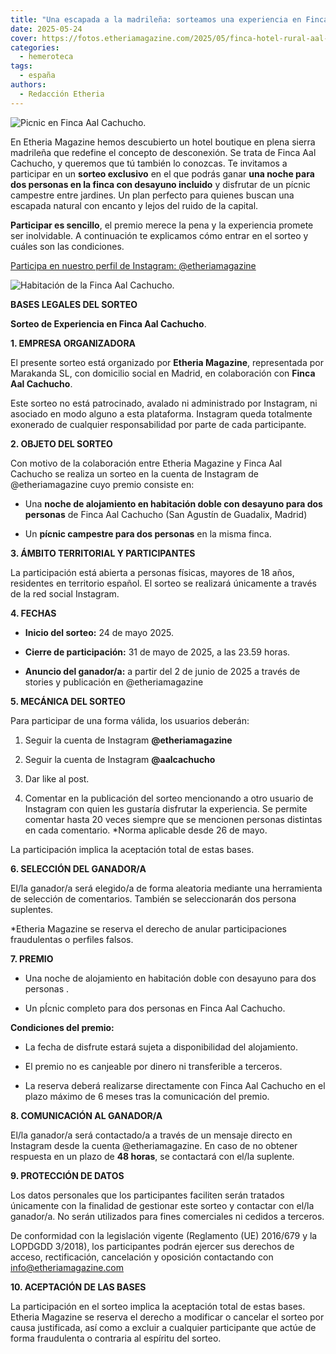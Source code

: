 ```yaml
---
title: "Una escapada a la madrileña: sorteamos una experiencia en Finca Aal Cachucho"
date: 2025-05-24
cover: https://fotos.etheriamagazine.com/2025/05/finca-hotel-rural-aal-cachucho-picnic.jpeg
categories: 
  - hemeroteca
tags: 
  - españa
authors: 
  - Redacción Etheria
---
```


![Picnic en Finca Aal Cachucho.](https://fotos.etheriamagazine.com/2025/05/finca-hotel-rural-aal-cachucho-picnic.jpeg "Pícnic en Finca Aal Cachucho.")

En Etheria Magazine hemos descubierto un hotel boutique en plena sierra madrileña que 
redefine el concepto de desconexión. Se trata de Finca Aal Cachucho, y queremos que tú 
también lo conozcas. Te invitamos a participar en un **sorteo exclusivo** en el que 
podrás ganar **una noche para dos personas en la finca con desayuno incluido** y 
disfrutar de un pícnic campestre entre jardines. Un plan perfecto para quienes buscan 
una escapada natural con encanto y lejos del ruido de la capital. 

**Participar es sencillo**, el premio merece la pena y la experiencia promete ser 
inolvidable. A continuación te explicamos cómo entrar en el sorteo y cuáles son las 
condiciones. 

[Participa en nuestro perfil de Instagram: @etheriamagazine](https://www.instagram.com/etheriamagazine/)

![Habitación de la Finca Aal Cachucho.](https://fotos.etheriamagazine.com/2025/05/finca-aal-cachucho-habitacion.jpeg "Habitación de la Finca Aal Cachucho.")

**BASES LEGALES DEL SORTEO** 

**Sorteo de Experiencia en Finca Aal Cachucho**. 

**1\. EMPRESA ORGANIZADORA** 

El presente sorteo está organizado por **Etheria Magazine**, representada por Marakanda 
SL, con domicilio social en Madrid, en colaboración con **Finca Aal Cachucho**. 

Este sorteo no está patrocinado, avalado ni administrado por Instagram, ni asociado en 
modo alguno a esta plataforma. Instagram queda totalmente exonerado de cualquier 
responsabilidad por parte de cada participante. 

**2\. OBJETO DEL SORTEO** 

Con motivo de la colaboración entre Etheria Magazine y Finca Aal Cachucho se realiza un 
sorteo en la cuenta de Instagram de @etheriamagazine cuyo premio consiste en: 

- Una **noche de alojamiento en habitación doble con desayuno para dos personas** de Finca Aal Cachucho (San Agustín de Guadalix, Madrid)

- Un **pícnic campestre para dos personas** en la misma finca.

**3\. ÁMBITO TERRITORIAL Y PARTICIPANTES** 

La participación está abierta a personas físicas, mayores de 18 años, residentes en 
territorio español. El sorteo se realizará únicamente a través de la red social 
Instagram. 

**4\. FECHAS** 

- **Inicio del sorteo:** 24 de mayo 2025.

- **Cierre de participación:** 31 de mayo de 2025, a las 23.59 horas.

- **Anuncio del ganador/a:** a partir del 2 de junio de 2025 a través de stories y publicación en @etheriamagazine

**5\. MECÁNICA DEL SORTEO** 

Para participar de una forma válida, los usuarios deberán: 

1. Seguir la cuenta de Instagram **@etheriamagazine**

3. Seguir la cuenta de Instagram **@aalcachucho**

5. Dar like al post.

7. Comentar en la publicación del sorteo mencionando a otro usuario de Instagram con quien les gustaría disfrutar la experiencia. Se permite comentar hasta 20 veces siempre que se mencionen personas distintas en cada comentario. \*Norma aplicable desde 26 de mayo.

La participación implica la aceptación total de estas bases. 

**6\. SELECCIÓN DEL GANADOR/A** 

El/la ganador/a será elegido/a de forma aleatoria mediante una herramienta de selección 
de comentarios. También se seleccionarán dos persona suplentes. 

\*Etheria Magazine se reserva el derecho de anular participaciones fraudulentas o 
perfiles falsos. 

**7\. PREMIO** 

- Una noche de alojamiento en habitación doble con desayuno para dos personas .

- Un pÍcnic completo para dos personas en Finca Aal Cachucho.

**Condiciones del premio:** 

- La fecha de disfrute estará sujeta a disponibilidad del alojamiento.

- El premio no es canjeable por dinero ni transferible a terceros.

- La reserva deberá realizarse directamente con Finca Aal Cachucho en el plazo máximo de 6 meses tras la comunicación del premio.

**8\. COMUNICACIÓN AL GANADOR/A** 

El/la ganador/a será contactado/a a través de un mensaje directo en Instagram desde la 
cuenta @etheriamagazine. En caso de no obtener respuesta en un plazo de **48 horas**, se 
contactará con el/la suplente. 

**9\. PROTECCIÓN DE DATOS** 

Los datos personales que los participantes faciliten serán tratados únicamente con la 
finalidad de gestionar este sorteo y contactar con el/la ganador/a. No serán utilizados 
para fines comerciales ni cedidos a terceros. 

De conformidad con la legislación vigente (Reglamento (UE) 2016/679 y la LOPDGDD 
3/2018), los participantes podrán ejercer sus derechos de acceso, rectificación, 
cancelación y oposición contactando con 
[info@etheriamagazine.com](mailto:info@etheriamagazine.com) 

**10\. ACEPTACIÓN DE LAS BASES** 

La participación en el sorteo implica la aceptación total de estas bases. Etheria 
Magazine se reserva el derecho a modificar o cancelar el sorteo por causa justificada, 
así como a excluir a cualquier participante que actúe de forma fraudulenta o contraria 
al espíritu del sorteo.

